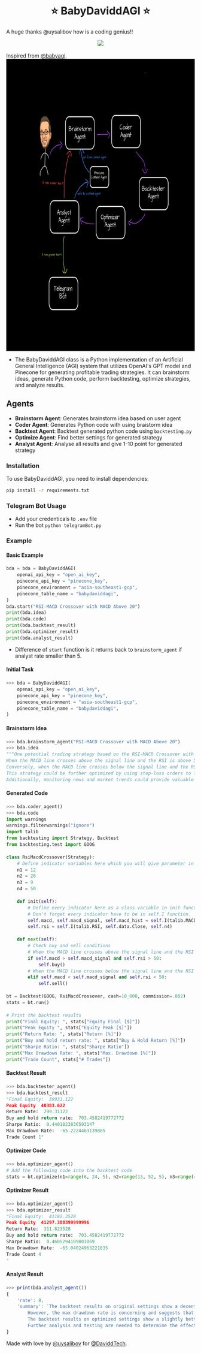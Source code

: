 <h1 align="center">
 ⭐ BabyDaviddAGI ⭐

</h1>

A huge thanks @uysalibov how is a coding genius!!

<p align="center">
<img src="https://davidd.tech/wp-content/uploads/2023/04/BABYDavidd.png">
</p>

Inspired from [@babyagi](https://github.com/yoheinakajima/babyagi).
<img align="center" src="./babydaviddagi.png" width=900 height=780>

- The BabyDaviddAGI class is a Python implementation of an Artificial General Intelligence (AGI) system that utilizes OpenAI's GPT model and Pinecone for generating profitable trading strategies. It can brainstorm ideas, generate Python code, perform backtesting, optimize strategies, and analyze results.

## Agents
* **Brainstorm Agent**: Generates brainstorm idea based on user agent
* **Coder Agent**: Generates Python code with using braistorm idea
* **Backtest Agent**: Backtest generated python code using `backtesting.py`
* **Optimize Agent**: Find better settings for generated strategy
* **Analyst Agent**: Analyse all results and give 1-10 point for generated strategy 

### Installation
To use BabyDaviddAGI, you need to install dependencies:
```sh
pip install -r requirements.txt
```

### Telegram Bot Usage
- Add your credenticals to `.env` file
- Run the bot ```python telegramBot.py```

### Example

#### Basic Example
```py
bda = bda = BabyDaviddAGI(
    openai_api_key = "open_ai_key",
    pinecone_api_key = "pinecone_key",
    pinecone_environment = "asia-southeast1-gcp",
    pinecone_table_name = "babydaviddagi",
)
bda.start("RSI-MACD Crossover with MACD Above 20") 
print(bda.idea)
print(bda.code)
print(bda.backtest_result)
print(bda.optimizer_result)
print(bda.analyst_result)
```

- Difference of `start` function is it returns back to `brainstorm_agent` if analyst rate smaller than 5.

#### Initial Task
```py
>>> bda = BabyDaviddAGI(
    openai_api_key = "open_ai_key",
    pinecone_api_key = "pinecone_key",
    pinecone_environment = "asia-southeast1-gcp",
    pinecone_table_name = "babydaviddagi",
)

```

#### Brainstorm Idea
```py
>>> bda.brainstorm_agent("RSI-MACD Crossover with MACD Above 20")
>>> bda.idea
"""One potential trading strategy based on the RSI-MACD Crossover with MACD above 20 could involve identifying stocks with a history of strong momentum and a tendency to trend upward. 
When the MACD line crosses above the signal line and the RSI is above 50, a long position could be taken. 
Conversely, when the MACD line crosses below the signal line and the RSI is below 50, a short position could be taken. 
This strategy could be further optimized by using stop-loss orders to limit potential losses and taking profits at predetermined levels. 
Additionally, monitoring news and market trends could provide valuable insights into potential shifts in stock prices, allowing for quick adjustments to the trading strategy."""
```

#### Generated Code
```py
>>> bda.coder_agent()
>>> bda.code
import warnings
warnings.filterwarnings("ignore")
import talib
from backtesting import Strategy, Backtest
from backtesting.test import GOOG

class RsiMacdCrossover(Strategy):
    # Define indicator variables here which you will give parameter in self.I function.
    n1 = 12
    n2 = 26
    n3 = 9
    n4 = 50
    
    def init(self):
        # Define every indicator here as a class variable in init function. 
        # Don't forget every indicator have to be in self.I function.
        self.macd, self.macd_signal, self.macd_hist = self.I(talib.MACD, self.data.Close, self.n1, self.n2, self.n3)
        self.rsi = self.I(talib.RSI, self.data.Close, self.n4)

    def next(self):
        # Check buy and sell conditions
        # When the MACD line crosses above the signal line and the RSI is above 50, a long position could be taken.
        if self.macd > self.macd_signal and self.rsi > 50:
            self.buy()
        # When the MACD line crosses below the signal line and the RSI is below 50, a short position could be taken.
        elif self.macd < self.macd_signal and self.rsi < 50:
            self.sell()

bt = Backtest(GOOG, RsiMacdCrossover, cash=10_000, commission=.002)
stats = bt.run()

# Print the backtest results
print("Final Equity: ", stats["Equity Final [$]"])
print("Peak Equity ", stats["Equity Peak [$]"])
print("Return Rate: ", stats["Return [%]"])
print("Buy and hold return rate: ", stats["Buy & Hold Return [%]"])
print("Sharpe Ratio: ", stats["Sharpe Ratio"])
print("Max Drawdown Rate: ", stats["Max. Drawdown [%]"])
print("Trade Count", stats["# Trades"])
```

#### Backtest Result
```py
>>> bda.backtester_agent()
>>> bda.backtest_result
"Final Equity:  39931.122 
Peak Equity  40383.622 
Return Rate:  299.31122 
Buy and hold return rate:  703.4582419772772 
Sharpe Ratio:  0.4401023836593147 
Max Drawdown Rate:  -65.2224463139885 
Trade Count 1"
```

#### Optimizer Code
```py
>>> bda.optimizer_agent()
# Add the following code into the backtest code
stats = bt.optimize(n1=range(6, 24, 5), n2=range(13, 52, 5), n3=range(4, 18, 5), n4=range(25, 100, 7))

```

#### Optimizer Result
```py
>>> bda.optimizer_agent()
>>> bda.optimizer_result
"Final Equity:  41182.3528 
Peak Equity  41297.388399999996 
Return Rate:  311.823528 
Buy and hold return rate:  703.4582419772772 
Sharpe Ratio:  0.4605294109801069 
Max Drawdown Rate:  -65.04024963221835 
Trade Count 4
"
```

#### Analyst Result
```js
>>> print(bda.analyst_agent())
{
    'rate': 8, 
    'summary': `The backtest results on original settings show a decent return rate and a positive Sharpe ratio, indicating that the strategy has potential. 
        However, the max drawdown rate is concerning and suggests that the strategy may be risky. 
        The backtest results on optimized settings show a slightly better return rate and Sharpe ratio, but the increase in trade count raises concerns about potential overfitting. 
        Further analysis and testing are needed to determine the effectiveness of this strategy on crypto markets.`
}

```


Made with love by [@uysalibov](https://github.com/uysalibov) for [@DaviddTech](https://www.youtube.com/@DaviddTech).
